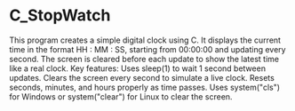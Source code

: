 # C_StopWatch
This program creates a simple digital clock using C. It displays the current time in the format HH : MM : SS, starting from 00:00:00 and updating every second. The screen is cleared before each update to show the latest time like a real clock.  Key features:  Uses sleep(1) to wait 1 second between updates.  Clears the screen every second to simulate a live clock.  Resets seconds, minutes, and hours properly as time passes.  Uses system("cls") for Windows or system("clear") for Linux to clear the screen.
